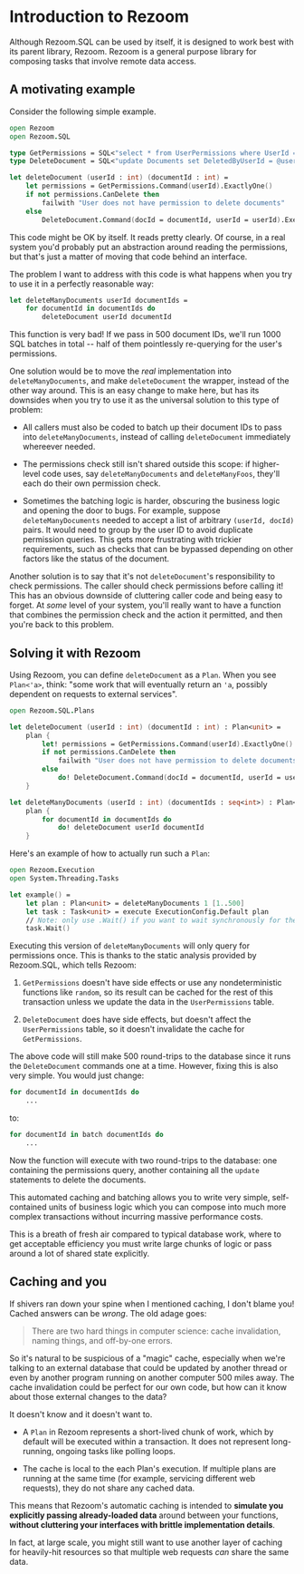 # Introduction to Rezoom

Although Rezoom.SQL can be used by itself, it is designed to work best with its
parent library, Rezoom. Rezoom is a general purpose library for composing tasks
that involve remote data access.

## A motivating example

Consider the following simple example.

```fsharp
open Rezoom
open Rezoom.SQL

type GetPermissions = SQL<"select * from UserPermissions where UserId = @userId limit 1">
type DeleteDocument = SQL<"update Documents set DeletedByUserId = @userId where Id = @docId">

let deleteDocument (userId : int) (documentId : int) =
    let permissions = GetPermissions.Command(userId).ExactlyOne()
    if not permissions.CanDelete then
        failwith "User does not have permission to delete documents"
    else
        DeleteDocument.Command(docId = documentId, userId = userId).Execute()
```

This code might be OK by itself. It reads pretty clearly. Of course, in a real
system you'd probably put an abstraction around reading the permissions, but
that's just a matter of moving that code behind an interface.

The problem I want to address with this code is what happens when you try to use
it in a perfectly reasonable way:

```fsharp
let deleteManyDocuments userId documentIds =
    for documentId in documentIds do
        deleteDocument userId documentId
```

This function is very bad! If we pass in 500 document IDs, we'll run 1000 SQL
batches in total -- half of them pointlessly re-querying for the user's
permissions.

One solution would be to move the _real_ implementation into
`deleteManyDocuments`, and make `deleteDocument` the wrapper, instead of the
other way around. This is an easy change to make here, but has its downsides
when you try to use it as the universal solution to this type of problem:

* All callers must also be coded to batch up their document IDs to pass into
  `deleteManyDocuments`, instead of calling `deleteDocument` immediately
  whereever needed.

* The permissions check still isn't shared outside this scope: if higher-level
  code uses, say `deleteManyDocuments` and `deleteManyFoos`, they'll each do
  their own permission check.

* Sometimes the batching logic is harder, obscuring the business logic and
  opening the door to bugs. For example, suppose `deleteManyDocuments` needed to
  accept a list of arbitrary `(userId, docId)` pairs. It would need to group by
  the user ID to avoid duplicate permission queries. This gets more frustrating
  with trickier requirements, such as checks that can be bypassed depending on
  other factors like the status of the document.

Another solution is to say that it's not `deleteDocument`'s responsibility to
check permissions. The caller should check permissions before calling it! This
has an obvious downside of cluttering caller code and being easy to forget. At
*some* level of your system, you'll really want to have a function that combines
the permission check and the action it permitted, and then you're back to this
problem.

## Solving it with Rezoom

Using Rezoom, you can define `deleteDocument` as a `Plan`. When you see
`Plan<'a>`, think: "some work that will eventually return an `'a`, possibly
dependent on requests to external services".

```fsharp
open Rezoom.SQL.Plans

let deleteDocument (userId : int) (documentId : int) : Plan<unit> =
    plan {
        let! permissions = GetPermissions.Command(userId).ExactlyOne()
        if not permissions.CanDelete then
            failwith "User does not have permission to delete documents"
        else
            do! DeleteDocument.Command(docId = documentId, userId = userId).Plan()
    }

let deleteManyDocuments (userId : int) (documentIds : seq<int>) : Plan<unit> =
    plan {
        for documentId in documentIds do
            do! deleteDocument userId documentId
    }
```

Here's an example of how to actually run such a `Plan`:

```fsharp
open Rezoom.Execution
open System.Threading.Tasks

let example() =
    let plan : Plan<unit> = deleteManyDocuments 1 [1..500]
    let task : Task<unit> = execute ExecutionConfig.Default plan
    // Note: only use .Wait() if you want to wait synchronously for the task to finish
    task.Wait()
```

Executing this version of `deleteManyDocuments` will only query for permissions
once. This is thanks to the static analysis provided by Rezoom.SQL, which tells
Rezoom:

1. `GetPermissions` doesn't have side effects or use any nondeterministic
   functions like `random`, so its result can be cached for the rest of this
   transaction unless we update the data in the `UserPermissions` table.

2. `DeleteDocument` does have side effects, but doesn't affect the
   `UserPermissions` table, so it doesn't invalidate the cache for
   `GetPermissions`.

The above code will still make 500 round-trips to the database since it runs
the `DeleteDocument` commands one at a time. However, fixing this is also very
simple. You would just change:

```fsharp
for documentId in documentIds do
    ...
```

to:

```fsharp
for documentId in batch documentIds do
    ...
```

Now the function will execute with two round-trips to the database: one
containing the permissions query, another containing all the `update` statements
to delete the documents.

This automated caching and batching allows you to write very simple,
self-contained units of business logic which you can compose into much more
complex transactions without incurring massive performance costs.

This is a breath of fresh air compared to typical database work, where to get
acceptable efficiency you must write large chunks of logic or pass around a lot
of shared state explicitly.

## Caching and you

If shivers ran down your spine when I mentioned caching, I don't blame you!
Cached answers can be _wrong_. The old adage goes:

> There are two hard things in computer science: cache invalidation, naming
> things, and off-by-one errors.

So it's natural to be suspicious of a "magic" cache, especially when we're
talking to an external database that could be updated by another thread or even
by another program running on another computer 500 miles away. The cache
invalidation could be perfect for our own code, but how can it know about those
external changes to the data?

It doesn't know and it doesn't want to.

* A `Plan` in Rezoom represents a short-lived chunk of work, which by default
  will be executed within a transaction. It does not represent long-running,
  ongoing tasks like polling loops.

* The cache is local to the each Plan's execution. If multiple plans are running
  at the same time (for example, servicing different web requests), they do not
  share any cached data.

This means that Rezoom's automatic caching is intended to **simulate you
explicitly passing already-loaded data** around between your functions,
**without cluttering your interfaces with brittle implementation details**.

In fact, at large scale, you might still want to use another layer of caching
for heavily-hit resources so that multiple web requests _can_ share the same
data.

